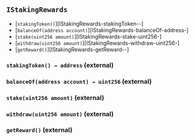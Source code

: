 ## <span id="IStakingRewards"></span> `IStakingRewards`



- [`stakingToken()`][IStakingRewards-stakingToken--]
- [`balanceOf(address account)`][IStakingRewards-balanceOf-address-]
- [`stake(uint256 amount)`][IStakingRewards-stake-uint256-]
- [`withdraw(uint256 amount)`][IStakingRewards-withdraw-uint256-]
- [`getReward()`][IStakingRewards-getReward--]
### <span id="IStakingRewards-stakingToken--"></span> `stakingToken() → address` (external)



### <span id="IStakingRewards-balanceOf-address-"></span> `balanceOf(address account) → uint256` (external)



### <span id="IStakingRewards-stake-uint256-"></span> `stake(uint256 amount)` (external)



### <span id="IStakingRewards-withdraw-uint256-"></span> `withdraw(uint256 amount)` (external)



### <span id="IStakingRewards-getReward--"></span> `getReward()` (external)



